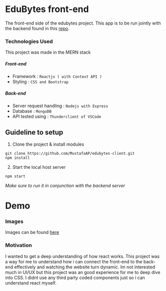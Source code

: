 # EduBytes front-end

The front-end side of the edubytes project. This app is to be run jointly with the backend found in this [repo](https://github.com/MustafaAP/edubytes-server).


### Technologies Used
This project was made in the MERN stack

##### Front-end
- Framework : `Reactjs ( with Context API )`
- Styling : `CSS and Bootstrap`

##### Back-end
- Server request handling : `Nodejs with Express`
- Database : `MongoDB`
- API tested using : `Thunderclient of VSCode`

## Guideline to setup

1. Clone the project & install modules
``` 
git clone https://github.com/MustafaAP/edubytes-client.git
npm install
```

2. Start the local host server
```
npm start
```

_Make sure to run it in conjunction with the backend server_

# Demo

### Images

Images can be found [here](/Demo)


### Motivation

I wanted to get a deep understanding of how react works. This project was a way for me to understand how i can connect the front-end to the back-end effectively and watching the website turn dynamic. Im not interested much in UI/UX but this project was an good experience for me to deep dive into CSS. I didnt use any third party coded components just so i can understand react myself.


